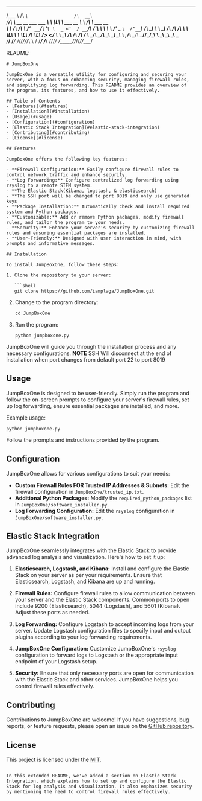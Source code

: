   _____                              ____                    _____                     
/\___ \                            /\  _`\                 /\  __`\                   
\/__/\ \  __  __    ___ ___   _____\ \ \L\ \    ___   __  _\ \ \/\ \    ___      __   
   _\ \ \/\ \/\ \ /' __` __`\/\ '__`\ \  _ <'  / __`\/\ \/'\\ \ \ \ \ /' _ `\  /'__`\ 
  /\ \_\ \ \ \_\ \/\ \/\ \/\ \ \ \L\ \ \ \L\ \/\ \L\ \/>  </ \ \ \_\ \/\ \/\ \/\  __/ 
  \ \____/\ \____/\ \_\ \_\ \_\ \ ,__/\ \____/\ \____//\_/\_\ \ \_____\ \_\ \_\ \____\
   \/___/  \/___/  \/_/\/_/\/_/\ \ \/  \/___/  \/___/ \//\/_/  \/_____/\/_/\/_/\/____/

README:

```
# JumpBoxOne

JumpBoxOne is a versatile utility for configuring and securing your server, with a focus on enhancing security, managing firewall rules, and simplifying log forwarding. This README provides an overview of the program, its features, and how to use it effectively.

## Table of Contents
- [Features](#features)
- [Installation](#installation)
- [Usage](#usage)
- [Configuration](#configuration)
- [Elastic Stack Integration](#elastic-stack-integration)
- [Contributing](#contributing)
- [License](#license)

## Features

JumpBoxOne offers the following key features:

- **Firewall Configuration:** Easily configure firewall rules to control network traffic and enhance security.
- **Log Forwarding:** Configure centralized log forwarding using rsyslog to a remote SIEM system.
- **The Elastic Stack(Kibana, logstash, & elasticsearch) 
- **The SSH port will be changed to port 8019 and only use generated keys
- **Package Installation:** Automatically check and install required system and Python packages.
- **Customizable:** Add or remove Python packages, modify firewall rules, and tailor the program to your needs.
- **Security:** Enhance your server's security by customizing firewall rules and ensuring essential packages are installed.
- **User-Friendly:** Designed with user interaction in mind, with prompts and informative messages.

## Installation

To install JumpBoxOne, follow these steps:

1. Clone the repository to your server:

   ```shell
   git clone https://github.com/iamplaga/JumpBoxOne.git
   ```

2. Change to the program directory:

   ```shell
   cd JumpBoxOne
   ```

3. Run the program:

   ```shell
   python jumpboxone.py
   ```

JumpBoxOne will guide you through the installation process and any necessary configurations.
****NOTE**** SSH Will disconnect at the end of installation when port changes from default port 22 to port 8019
## Usage

JumpBoxOne is designed to be user-friendly. Simply run the program and follow the on-screen prompts to configure your server's firewall rules, set up log forwarding, ensure essential packages are installed, and more.

Example usage:

```shell
python jumpboxone.py
```

Follow the prompts and instructions provided by the program.

## Configuration

JumpBoxOne allows for various configurations to suit your needs:

- **Custom Firewall Rules FOR Trusted IP Addresses & Subnets:** Edit the firewall configuration in `JumpBoxOne/trusted_ip.txt`.
- **Additional Python Packages:** Modify the `required_python_packages` list in `JumpBoxOne/software_installer.py`.
- **Log Forwarding Configuration:** Edit the `rsyslog` configuration in `JumpBoxOne/software_installer.py`.

## Elastic Stack Integration

JumpBoxOne seamlessly integrates with the Elastic Stack to provide advanced log analysis and visualization. Here's how to set it up:

1. **Elasticsearch, Logstash, and Kibana:** Install and configure the Elastic Stack on your server as per your requirements. Ensure that Elasticsearch, Logstash, and Kibana are up and running.

2. **Firewall Rules:** Configure firewall rules to allow communication between your server and the Elastic Stack components. Common ports to open include 9200 (Elasticsearch), 5044 (Logstash), and 5601 (Kibana). Adjust these ports as needed.

3. **Log Forwarding:** Configure Logstash to accept incoming logs from your server. Update Logstash configuration files to specify input and output plugins according to your log forwarding requirements.

4. **JumpBoxOne Configuration:** Customize JumpBoxOne's `rsyslog` configuration to forward logs to Logstash or the appropriate input endpoint of your Logstash setup.

5. **Security:** Ensure that only necessary ports are open for communication with the Elastic Stack and other services. JumpBoxOne helps you control firewall rules effectively.

## Contributing

Contributions to JumpBoxOne are welcome! If you have suggestions, bug reports, or feature requests, please open an issue on the [GitHub repository](https://github.com/yourusername/JumpBoxOne).

## License

This project is licensed under the [MIT](LICENSE).
```

In this extended README, we've added a section on Elastic Stack Integration, which explains how to set up and configure the Elastic Stack for log analysis and visualization. It also emphasizes security by mentioning the need to control firewall rules effectively. 
